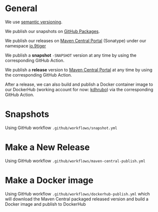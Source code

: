 # General
We use [semantic versioning](https://semver.org).

We publish our snapshots on [GitHub Packages](https://github.com/orgs/9tigerio/packages?repo_name=db2rest).

We publish our releases on [Maven Central Portal](https://central.sonatype.com/) (Sonatype) under our namespace [io.9tiger](https://central.sonatype.com/namespace/io.9tiger)

We publish a **snapshot** `-SNAPSHOT` version at any time by using the corresponding GitHub Action.

We publish a **release** version to [Maven Central Portal](https://central.sonatype.com/namespace/io.9tiger) at any time by using the corresponding GitHub Action.

After a release, we can also build and publish a Docker container image to our DockerHub (working account for now: [kdhrubo](https://hub.docker.com/r/kdhrubo/db2rest)) via the corresponding GitHub Action.

# Snapshots

Using GitHub workflow `.github/workflows/snapshot.yml`

# Make a New Release

Using GitHub workflow `.github/workflows/maven-central-publish.yml`

# Make a Docker image

Using GitHub workflow `.github/workflows/dockerhub-publish.yml` which will download the Maven Central packaged released version and build a Docker image and publish to DockerHub
